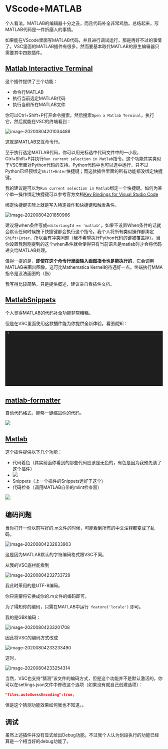 # VScode+MATLAB

个人看法，MATLAB的编辑器十分之丑，而且代码补全非常鸡肋。总结起来，写MATLAB代码是一件折磨人的事情。

如果能在VScode里面写MATLAB代码，并且进行调试运行，那是再好不过的事情了。VSC里面的MATLAB插件有很多，然而要基本取代MATLAB的原生编辑器只需要其中四款插件。

## [Matlab Interactive Terminal](https://marketplace.visualstudio.com/items?itemName=apommel.matlab-interactive-terminal)

这个插件提供了三个功能：

- 命令行MATLAB
- 执行当前选定MATLAB代码
- 执行当前所在MATLAB文件

你可以Ctrl+Shift+P打开命令搜索，然后搜索`Open a Matlab Terminal`，执行它，然后就能在VSC的终端看到：

![image-20200804201034488](https://gitee.com/wei_hong_liang/My_Picture_Bed/raw/master/20200804221740.png)

这就是MATLAB交互命令行。

至于执行选定MATLAB代码，你可以用光标选中代码文件中的一小段，Ctrl+Shift+P并执行`Run current selection in Matlab`指令。这个功能其实类似于VSC里面对Python代码的支持。Python代码中也可以选中运行，只不过Python已经预绑定`Shift+Enter`快捷键；而这款插件里面的所有功能都没绑定快捷键。

我的建议是可以为`Run current selection in Matlab`绑定一个快捷键。如何为某个单一操作绑定快捷键可以参考官方文档[Key Bindings for Visual Studio Code](https://code.visualstudio.com/docs/getstarted/keybindings)

绑定快捷键实际上就是写入特定操作和快捷键和触发条件。

![image-20200804201850966](https://gitee.com/wei_hong_liang/My_Picture_Bed/raw/master/20200804221740-1.png)

建议将when条件写成`editorLangId == 'matlab'`。如果不设置When条件的话就会默认任何时候按下快捷键都会执行这个指令。我个人将所有类似操作都绑定`Shift+Enter`，所以会有冲突问题（我不希望执行Python代码的键被覆盖掉）。当你设置我刚刚提到的这个when条件就会使得只有当前语言是matlab时才会将代码递交给MATLAB处理。

值得一提的是，**即使在这个命令行里面输入画图指令也是能执行的**，它会调用MATLAB来画出图像。这可比Mathematica Kernel的待遇好一点。终端执行MMA指令是没法画图的（伤）

我写得比较简略，只是提供概述，建议亲自看插件文档。

## [MatlabSnippets](https://marketplace.visualstudio.com/items?itemName=slaier.matlab-complete)

个人觉得MATLAB的代码补全功能非常糟糕。

但是在VSC里面使用这款插件能为你提供全新体验。看图就知：

![图像](https://github.com/slaier/MatlabSnippets/raw/master/media/preview.gif)

## [matlab-formatter](https://marketplace.visualstudio.com/items?itemName=AffenWiesel.matlab-formatter)

自动代码格式，能够一键缩进你的代码。

![](https://github.com/affenwiesel/matlab-formatter-vscode/raw/master/images/example.gif)

## [Matlab](https://marketplace.visualstudio.com/items?itemName=Gimly81.matlab)

这个插件提供以下几个功能：

- 代码着色（其实前面你看到的那些代码应该是无色的，有色是因为我预先装了这个插件）
- ![](https://github.com/Gimly/matlab-vscode/raw/master/images/syntax.png)
- Snippets（上一个插件的Snippets远好于这个）
- 代码检查（调用MATLAB自带的mlint检查器）

![](https://gitee.com/wei_hong_liang/My_Picture_Bed/raw/master/20200805000051.png)

## 编码问题

当你打开一份以前写好的.m文件的时候，可能看到所有的中文注释都变成了乱码。

![image-20200804232633903](https://gitee.com/wei_hong_liang/My_Picture_Bed/raw/master/20200805000051-1.png)

这是因为MATLAB默认的字符编码格式跟VSC不同。

从我的VSC底栏能看到

![image-20200804232733729](https://gitee.com/wei_hong_liang/My_Picture_Bed/raw/master/20200805000051-2.png)

我此时采用的是UTF-8编码。

你只需要将它换成你的.m文件的编码即可。

为了得知你的编码，只需在MATLAB中运行` feature('locale')` 即可。

我的是GBK编码：

![image-20200804233201708](https://gitee.com/wei_hong_liang/My_Picture_Bed/raw/master/20200805000051-3.png)

因此将VSC的编码方式改成

![image-20200804233233490](https://gitee.com/wei_hong_liang/My_Picture_Bed/raw/master/20200805000051-4.png)

这时，

![image-20200804233254314](https://gitee.com/wei_hong_liang/My_Picture_Bed/raw/master/20200805000051-5.png)

当然，VSC也支持“猜测”该文件的编码方式，但是这个功能并不是默认激活的，你可以在settings.json文件中修改这个选项（如果没有就自己创建选项）：

```json
"files.autoGuessEncoding":true,
```

但是这个猜测功能效果如何我也不知道。。

## 调试

虽然上述插件并没有显式给出Debug功能。不过我个人认为划段执行的功能已经算是一个相当好的debug功能了。



